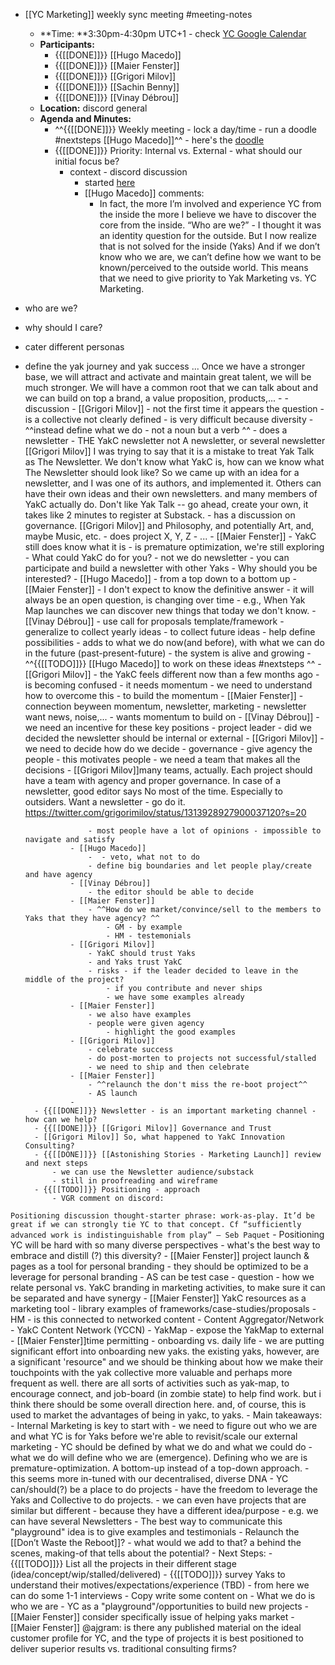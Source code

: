 - [[YC Marketing]] weekly sync meeting #meeting-notes
    - **Time: **3:30pm-4:30pm UTC+1 - check [YC Google Calendar ](https://calendar.google.com/calendar/u/0/r?cid=bzk5NW00MzE3M2Jwc2xtaGg0OW5tcnA1aTRAZ3JvdXAuY2FsZW5kYXIuZ29vZ2xlLmNvbQ)
    - **Participants:**
        - {{[[DONE]]}} [[Hugo Macedo]]
        - {{[[DONE]]}} [[Maier Fenster]]
        - {{[[DONE]]}} [[Grigori Milov]]
        - {{[[DONE]]}} [[Sachin Benny]]
        - {{[[DONE]]}} [[Vinay Débrou]]
    - **Location:** discord general
    - **Agenda and Minutes:**
        - ^^{{[[DONE]]}} Weekly meeting - lock a day/time - run a doodle #nextsteps [[Hugo Macedo]]^^ - here's the [doodle](https://doodle.com/poll/quh299azqsu9tinc)
        - {{[[DONE]]}} Priority: Internal vs. External - what should our initial focus be?
            - context - discord discussion
                - started [here](https://discordapp.com/channels/692111190851059762/756113566452678707/762740941852508240)
                - [[Hugo Macedo]] comments:
                    - In fact, the more I’m involved and experience YC from the inside the more I believe we have to discover the core from the inside. 
“Who are we?” - I thought it was an identity question for the outside. But I now realize that is not solved for the inside (Yaks)
And if we don’t know who we are, we can’t define how we want to be known/perceived to the outside world. 
This means that we need to give priority to Yak Marketing vs. YC Marketing. 

- who are we?
- why should I care?
- cater different personas 
- define the yak journey and yak success
...
Once we have a stronger base, we will attract and activate and maintain  great talent, we will be much stronger. 
We will have a common root that we can talk about and we can build on top a brand, a value proposition, products,...
                - 
            - discussion
                - [[Grigori Milov]]
                    - not the first time it appears the question
                    - is a collective not clearly defined
                    - is very difficult because diversity
                    - ^^instead define what we do - not a noun but a verb ^^
                        - does a newsletter - THE YakC newsletter not A newsletter, or several newsletter [[Grigori Milov]] I was trying to say that it is a mistake to treat Yak Talk as The Newsletter. We don't know what YakC is, how can we know what The Newsletter should look like?
So we came up with an idea for a newsletter, and I was one of its authors, and implemented it. Others can have their own ideas and their own newsletters. and many members of YakC actually do. Don't like Yak Talk -- go ahead, create your own, it takes like 2 minutes to register at Substack.
                        - has a discussion on governance. [[Grigori Milov]] and Philosophy, and potentially Art, and, maybe Music, etc.
                        - does project X, Y, Z
                        - ...
                - [[Maier Fenster]]
                    - YakC still does know what it is - is premature optimization, we're still exploring
                    - What could YakC do for you?
                        - not we do newsletter
                            - you can participate and build a newsletter with other Yaks
                    - Why should you be interested?
                - [[Hugo Macedo]] 
                    - from a top down to a bottom up
                - [[Maier Fenster]]
                    - I don't expect to know the definitive answer 
                    - it will always be an open question, is changing over time 
                    - e.g., When Yak Map launches we can discover new things that today we don't know.
                - [[Vinay Débrou]]
                    - use call for proposals template/framework - generalize to collect yearly ideas 
                        - to collect future ideas - help define possibilities 
                    - adds to what we do now(and before), with what we can do in the future (past-present-future)
                - the system is alive and growing
                - ^^{{[[TODO]]}} [[Hugo Macedo]] to work on these ideas #nextsteps ^^
                - [[Grigori Milov]]
                    - the YakC feels different now than a few months ago
                    - is becoming confused
                    - it needs momentum 
                    - we need to understand how to overcome this - to build the momentum
                - [[Maier Fenster]]
                    - connection beyween momentum, newsletter, marketing
                        - newsletter want news, noise,... - wants momentum to build on
                - [[Vinay Débrou]]
                    - we need an incentive for these key positions - project leader
                    - did we decided the newsletter should be internal or external
                - [[Grigori Milov]]
                    - we need to decide how do we decide - governance
                    - give agency the people - this motivates people
                    - we need a team that makes all the decisions 
                    - [[Grigori Milov]]many teams, actually. Each project should have a team with agency and proper governance. 
In case of a newsletter, good editor says No most of the time. Especially to outsiders. Want a newsletter - go do it.
https://twitter.com/grigorimilov/status/1313928927900037120?s=20

                    - most people have a lot of opinions - impossible to navigate and satisfy 
                - [[Hugo Macedo]]
                    -  - veto, what not to do
                    - define big boundaries and let people play/create and have agency
                - [[Vinay Débrou]]
                    - the editor should be able to decide
                - [[Maier Fenster]]
                    - ^^How do we market/convince/sell to the members to Yaks that they have agency? ^^
                        - GM - by example
                        - HM - testemonials
                - [[Grigori Milov]]
                    - YakC should trust Yaks
                    - and Yaks trust YakC
                    - risks - if the leader decided to leave in the middle of the project?
                        - if you contribute and never ships
                        - we have some examples already
                - [[Maier Fenster]]
                    - we also have examples
                    - people were given agency 
                        - highlight the good examples
                - [[Grigori Milov]]
                    - celebrate success
                    - do post-morten to projects not successful/stalled
                    - we need to ship and then celebrate
                - [[Maier Fenster]]
                    - ^^relaunch the don't miss the re-boot project^^
                    - AS launch
                - 
        - {{[[DONE]]}} Newsletter - is an important marketing channel - how can we help?
        - {{[[DONE]]}} [[Grigori Milov]] Governance and Trust
        - [[Grigori Milov]] So, what happened to YakC Innovation Consulting?
        - {{[[DONE]]}} [[Astonishing Stories - Marketing Launch]] review and next steps
            - we can use the Newsletter audience/substack
            - still in proofreading and wireframe
        - {{[[TODO]]}} Positioning - approach 
            - VGR comment on discord: 
`Positioning discussion thought-starter phrase: work-as-play. It’d be great if we can strongly tie YC to that concept. Cf “sufficiently advanced work is indistinguishable from play” — Seb Paquet`
            - Positioning YC will be hard with so many diverse perspectives - what's the best way to embrace and distill (?) this diversity?
        - [[Maier Fenster]] project launch & pages as a tool for personal branding
            - they should be optimized to be a leverage for personal branding 
            - AS can be test case
            - question - how we relate personal vs. YakC branding in marketing activities, to make sure it can be separated and have synergy
        - [[Maier Fenster]] YakC resources as a marketing tool
            - library examples of frameworks/case-studies/proposals
            - HM - is this connected to networked content -  Content Aggregator/Network - YakC Content Network (YCCN)
            - YakMap - expose the YakMap to external
        - [[Maier Fenster]]time permitting - onboarding vs. daily life
            - we are putting significant effort into onboarding new yaks. the existing yaks, however, are a significant 'resource" and we should be thinking about how we make their touchpoints with the yak collective more valuable and perhaps more frequent as well. there are all sorts of activities such as yak-map, to encourage connect, and job-board (in zombie state) to help find work. but i think there should be some overall direction here. and, of course, this is used to market the advantages of being in yakc, to yaks.
    - Main takeaways:
        - Internal Marketing is key to start with - we need to figure out who we are and what YC is for Yaks before we're able to revisit/scale our external marketing
        - YC should be defined by what we do and what we could do - what we do will define who we are (emergence). Defining who we are is premature-optimization. A bottom-up instead of a top-down approach.
            - this seems more in-tuned with our decentralised, diverse DNA
        - YC can/should(?) be a place to do projects - have the freedom to leverage the Yaks and Collective to do projects.
            - we can even have projects that are similar but different - because they have a different idea/purpose - e.g. we can have several Newsletters
        - The best way to communicate this "playground" idea is to give examples and testimonials
        -  Relaunch the [[Don’t Waste the Reboot]]?
            - what would we add to that? a behind the scenes, making-of that tells about the potential?
        - Next Steps:
            - {{[[TODO]]}} List all the projects in their different stage (idea/concept/wip/stalled/delivered)
            - {{[[TODO]]}} survey Yaks to understand their motives/expectations/experience (TBD)
                - from here we can do some 1-1 interviews
            - Copy write some content on
                - What we do is who we are
                - YC as a "playground"/opportunities to build new projects
            - [[Maier Fenster]] consider specifically issue of helping yaks market
            - [[Maier Fenster]] @ajgram: is there any published material on the ideal customer profile for YC, and the type of projects it is best positioned to deliver superior results vs. traditional consulting firms?
